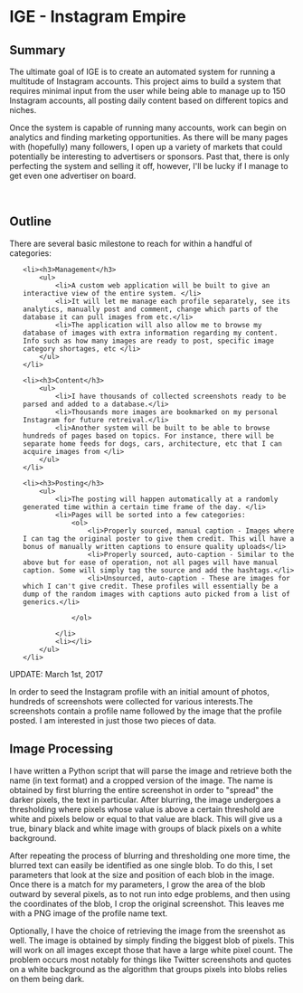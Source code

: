 # IGE - Instagram Empire

<h2>Summary</h2>
The ultimate goal of IGE is to create an automated system for running a multitude of Instagram accounts.
This project aims to build a system that requires minimal input from the user while being able to manage up to 150 Instagram accounts, all posting daily content based on different topics and niches.

Once the system is capable of running many accounts, work can begin on analytics and finding marketing opportunities. As there will be many pages with (hopefully) many followers, I open up a variety of markets that could potentially be interesting to advertisers or sponsors. Past that, there is only perfecting the system and selling it off, however, I'll be lucky if I manage to get even one advertiser on board.

<br>

<h2>Outline</h2>
There are several basic milestone to reach for within a handful of categories:
<ol>

    <li><h3>Management</h3>
        <ul>
            <li>A custom web application will be built to give an interactive view of the entire system. </li>
            <li>It will let me manage each profile separately, see its analytics, manually post and comment, change which parts of the database it can pull images from etc.</li>
            <li>The application will also allow me to browse my database of images with extra information regarding my content. Info such as how many images are ready to post, specific image category shortages, etc </li>
        </ul>
    </li>

    <li><h3>Content</h3>
        <ul>
            <li>I have thousands of collected screenshots ready to be parsed and added to a database.</li>
            <li>Thousands more images are bookmarked on my personal Instagram for future retreival.</li>
            <li>Another system will be built to be able to browse hundreds of pages based on topics. For instance, there will be separate home feeds for dogs, cars, architecture, etc that I can acquire images from </li>
        </ul>
    </li>
    
    <li><h3>Posting</h3>
        <ul>
            <li>The posting will happen automatically at a randomly generated time within a certain time frame of the day. </li>
            <li>Pages will be sorted into a few categories:
                <ol>
                    <li>Properly sourced, manual caption - Images where I can tag the original poster to give them credit. This will have a bonus of manually written captions to ensure quality uploads</li>
                    <li>Properly sourced, auto-caption - Similar to the above but for ease of operation, not all pages will have manual caption. Some will simply tag the source and add the hashtags.</li>
                    <li>Unsourced, auto-caption - These are images for which I can't give credit. These profiles will essentially be a dump of the random images with captions auto picked from a list of generics.</li>

                </ol>
                        
            </li>
            <li></li>
        </ul>
    </li>
</ol>





UPDATE: March 1st, 2017

In order to seed the Instagram profile with an initial amount of photos, hundreds of screenshots were collected for various interests.The screenshots contain a profile name followed by the image that the profile posted. I am interested in just those two pieces of data.

<h2>Image Processing</h2>

I have written a Python script that will parse the image and retrieve both the name (in text format) and a cropped version of the image.
The name is obtained by first blurring the entire screenshot in order to "spread" the darker pixels, the text in particular.
After blurring, the image undergoes a thresholding where pixels whose value is above a certain threshold are white and pixels below or equal to that value are black. This will give us a true, binary black and white image with groups of black pixels on a white background.

After repeating the process of blurring and thresholding one more time, the blurred text can easily be identified as one single blob. To do this, I set parameters that look at the size and position of each blob in the image. Once there is a match for my parameters, I grow the area of the blob outward by several pixels, as to not run into edge problems, and then using the coordinates of the blob, I crop the original screenshot. This leaves me with a PNG image of the profile name text.

Optionally, I have the choice of retrieving the image from the sreenshot as well. The image is obtained by simply finding the biggest blob of pixels. This will work on all images except those that have a large white pixel count. The problem occurs most notably for things like Twitter screenshots and quotes on a white background as the algorithm that groups pixels into blobs relies on them being dark.

